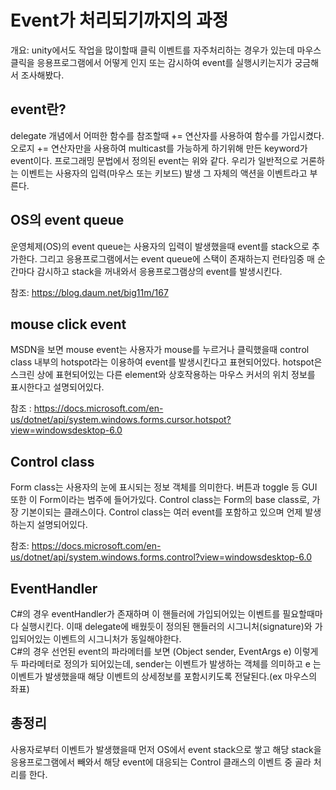 # Event가 처리되기까지의 과정

개요: unity에서도 작업을 많이할때 클릭 이벤트를 자주처리하는 경우가 있는데 마우스 클릭을 응용프로그램에서 어떻게 인지 또는 감시하여
event를 실행시키는지가 궁금해서 조사해봤다.

## event란?
delegate 개념에서 어떠한 함수를 참조할때 += 연산자를 사용하여 함수를 가입시켰다. 오로지 += 연산자만을 사용하여 multicast를 가능하게 하기위해 만든 keyword가 event이다.
프로그래밍 문법에서 정의된 event는 위와 같다.
우리가 일반적으로 거론하는 이벤트는 사용자의 입력(마우스 또는 키보드) 발생 그 자체의 액션을 이벤트라고 부른다.

## OS의 event queue
운영체제(OS)의 event queue는 사용자의 입력이 발생했을때 event를 stack으로 추가한다. 그리고 응용프로그램에서는 event queue에 스택이 존재하는지 런타임중 매 순간마다 감시하고
stack을 꺼내와서 응용프로그램상의 event를 발생시킨다.

참조: https://blog.daum.net/big11m/167

## mouse click event
MSDN을 보면 mouse event는 사용자가 mouse를 누르거나 클릭했을때 control class 내부의 hotspot라는 이용하여 event를 발생시킨다고 표현되어있다. hotspot은 스크린 상에 표현되어있는
다른 element와 상호작용하는 마우스 커서의 위치 정보를 표시한다고 설명되어있다.

참조 : https://docs.microsoft.com/en-us/dotnet/api/system.windows.forms.cursor.hotspot?view=windowsdesktop-6.0

## Control class
Form class는 사용자의 눈에 표시되는 정보 객체를 의미한다. 버튼과 toggle 등 GUI 또한 이 Form이라는 범주에 들어가있다. Control class는 Form의 base class로, 가장 기본이되는 클래스이다.
Control class는 여러 event를 포함하고 있으며 언제 발생하는지 설명되어있다.

참조: https://docs.microsoft.com/en-us/dotnet/api/system.windows.forms.control?view=windowsdesktop-6.0

## EventHandler
C#의 경우 eventHandler가 존재하며 이 핸들러에 가입되어있는 이벤트를 필요할때마다 실행시킨다. 이때 delegate에 배웠듯이 정의된 핸들러의 시그니처(signature)와 가입되어있는 이벤트의
시그니처가 동일해야한다.    
C#의 경우 선언된 event의 파라메터를 보면 (Object sender, EventArgs e) 이렇게 두 파라메터로 정의가 되어있는데, sender는 이벤트가 발생하는 객체를 의미하고
e 는 이벤트가 발생했을때 해당 이벤트의 상세정보를 포함시키도록 전달된다.(ex 마우스의 좌표)

## 총정리
사용자로부터 이벤트가 발생했을때 먼저 OS에서 event stack으로 쌓고 해당 stack을 응용프로그램에서 빼와서 해당 event에 대응되는 Control 클래스의 이벤트 중 골라 처리를 한다.
